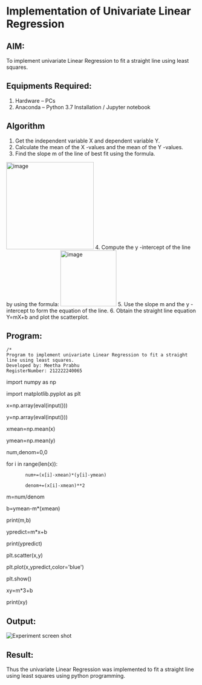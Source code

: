 # Implementation of Univariate Linear Regression
## AIM:
To implement univariate Linear Regression to fit a straight line using least squares.

## Equipments Required:
1. Hardware – PCs
2. Anaconda – Python 3.7 Installation / Jupyter notebook

## Algorithm
1. Get the independent variable X and dependent variable Y.
2. Calculate the mean of the X -values and the mean of the Y -values.
3. Find the slope m of the line of best fit using the formula. 
<img width="231" alt="image" src="https://user-images.githubusercontent.com/93026020/192078527-b3b5ee3e-992f-46c4-865b-3b7ce4ac54ad.png">
4. Compute the y -intercept of the line by using the formula:
<img width="148" alt="image" src="https://user-images.githubusercontent.com/93026020/192078545-79d70b90-7e9d-4b85-9f8b-9d7548a4c5a4.png">
5. Use the slope m and the y -intercept to form the equation of the line.
6. Obtain the straight line equation Y=mX+b and plot the scatterplot.

## Program:
```
/*
Program to implement univariate Linear Regression to fit a straight line using least squares.
Developed by: Meetha Prabhu
RegisterNumber: 212222240065
```
import numpy as np

import matplotlib.pyplot as plt

x=np.array(eval(input()))

y=np.array(eval(input()))

xmean=np.mean(x)

ymean=np.mean(y)

num,denom=0,0

for i in range(len(x)):

           num+=(x[i]-xmean)*(y[i]-ymean)
           
           denom+=(x[i]-xmean)**2
           
m=num/denom

b=ymean-m*(xmean)

print(m,b) 

ypredict=m*x+b

print(ypredict)

plt.scatter(x,y)

plt.plot(x,ypredict,color='blue')

plt.show()

xy=m*3+b

print(xy)

## Output:

![Experiment screen shot](https://user-images.githubusercontent.com/119401038/225860859-a202ca3b-a304-4e4b-8184-04de7d80cf60.png)

## Result:
Thus the univariate Linear Regression was implemented to fit a straight line using least squares using python programming.
